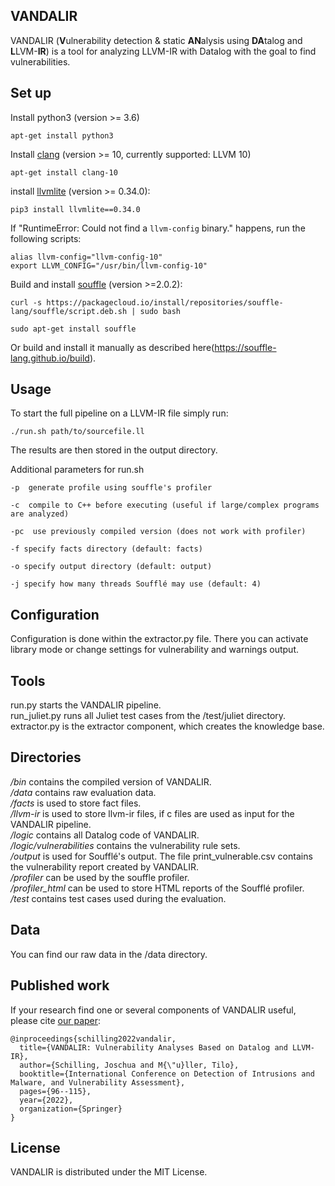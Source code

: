 ## VANDALIR

VANDALIR (**V**ulnerability detection & static **AN**alysis using **DA**talog and **L**LVM-**IR**) is a tool for analyzing LLVM-IR with Datalog with the goal to find vulnerabilities. 

 

## Set up

Install python3 (version >= 3.6)
```
apt-get install python3
```

Install [clang](https://clang.llvm.org) (version >= 10, currently supported: LLVM 10)
```
apt-get install clang-10
```

install [llvmlite](https://github.com/numba/llvmlite) (version >= 0.34.0): 

```
pip3 install llvmlite==0.34.0
```

If "RuntimeError: Could not find a `llvm-config` binary." happens, run the following scripts:

```
alias llvm-config="llvm-config-10"
export LLVM_CONFIG="/usr/bin/llvm-config-10"
```

Build and install [souffle](https://souffle-lang.github.io/) (version >=2.0.2):

```
curl -s https://packagecloud.io/install/repositories/souffle-lang/souffle/script.deb.sh | sudo bash

sudo apt-get install souffle
```

Or build and install it manually as described here(https://souffle-lang.github.io/build).



## Usage

To start the full pipeline on a LLVM-IR file simply run:

```
./run.sh path/to/sourcefile.ll
```

The results are then stored in the output directory. 

Additional parameters for run.sh

`-p  generate profile using souffle's profiler`

`-c  compile to C++ before executing (useful if large/complex programs are analyzed)`

`-pc  use previously compiled version (does not work with profiler)`

`-f specify facts directory (default: facts)`

`-o specify output directory (default: output)`

`-j specify how many threads Soufflé may use (default: 4)`

## Configuration
Configuration is done within the extractor.py file. There you can activate library mode or change settings for vulnerability and warnings output.

## Tools
run.py starts the VANDALIR pipeline.<br>
run_juliet.py runs all Juliet test cases from the /test/juliet directory.<br>
extractor.py is the extractor component, which creates the knowledge base. 

## Directories
*/bin* contains the compiled version of VANDALIR.<br>
*/data* contains raw evaluation data.<br>
*/facts* is used to store fact files.<br>
*/llvm-ir* is used to store llvm-ir files, if c files are used as input for the VANDALIR pipeline.<br>
*/logic* contains all Datalog code of VANDALIR.<br>
*/logic/vulnerabilities* contains the vulnerability rule sets.<br>
*/output* is used for Soufflé's output. The file print_vulnerable.csv contains the vulnerability report created by VANDALIR.<br>
*/profiler* can be used by the souffle profiler.<br>
*/profiler_html* can be used to store HTML reports of the Soufflé profiler.<br>
*/test* contains test cases used during the evaluation.<br>

## Data

You can find our raw data in the /data directory.

## Published work

If your research find one or several components of VANDALIR useful, please cite [our paper](https://link.springer.com/chapter/10.1007/978-3-031-09484-2_6):
```
@inproceedings{schilling2022vandalir,
  title={VANDALIR: Vulnerability Analyses Based on Datalog and LLVM-IR},
  author={Schilling, Joschua and M{\"u}ller, Tilo},
  booktitle={International Conference on Detection of Intrusions and Malware, and Vulnerability Assessment},
  pages={96--115},
  year={2022},
  organization={Springer}
}

```

## License

VANDALIR is distributed under the MIT License.
